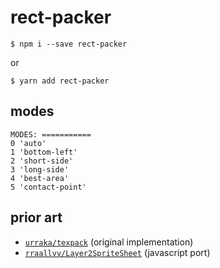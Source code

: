# rect-packer

```shell
$ npm i --save rect-packer
```

or

```shell
$ yarn add rect-packer
```

## modes

	MODES: ===========
	0 'auto'
	1 'bottom-left'
	2 'short-side'
	3 'long-side'
	4 'best-area'
	5 'contact-point'

## prior art
- [`urraka/texpack`](https://github.com/urraka/texpack) (original implementation)
- [`rraallvv/Layer2SpriteSheet`](https://github.com/rraallvv/Layer2SpriteSheet) (javascript port)
